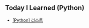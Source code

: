## Today I Learned (Python)
* [[Python] 리스트](https://velog.io/@neo5188/Python-%EB%A6%AC%EC%8A%A4%ED%8A%B8) 
